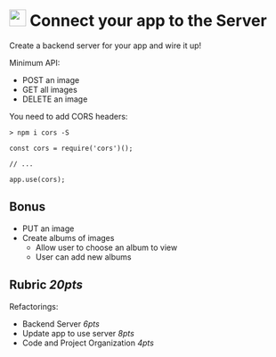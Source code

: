 <img src="https://cloud.githubusercontent.com/assets/478864/22186847/68223ce6-e0b1-11e6-8a62-0e3edc96725e.png" width=30> Connect your app to the Server
===

Create a backend server for your app and wire it up!

Minimum API:

* POST an image
* GET all images
* DELETE an image

You need to add CORS headers:

```
> npm i cors -S
```

```
const cors = require('cors')();

// ...

app.use(cors);

```


## Bonus

* PUT an image
* Create albums of images
  * Allow user to choose an album to view
  * User can add new albums

## Rubric *20pts*

Refactorings:
* Backend Server *6pts*
* Update app to use server *8pts*
* Code and Project Organization *4pts*
